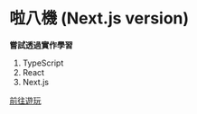 # 啦八機 (Next.js version)

**嘗試透過實作學習**

1. TypeScript
2. React
3. Next.js

[前往遊玩](https://labag.vercel.app/)
